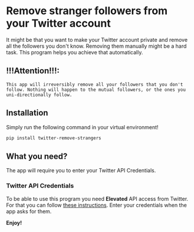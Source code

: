 # Remove stranger followers from your Twitter account
It might be that you want to make your Twitter account private and remove all the followers you don't know. Removing them manually might be a hard task. This program helps you achieve that automatically.

## !!!Attention!!!:
```This app will irreversibly remove all your followers that you don't follow. Nothing will happen to the mutual followers, or the ones you uni-directionally follow.```
## Installation
Simply run the following command in your virtual environment!
```sh
pip install twitter-remove-strangers
```

## What you need?
The app will require you to enter your Twitter API Credentials.
### Twitter API Credentials
To be able to use this program you need **Elevated** API access from Twitter. For that you can follow [these instructions](https://towardsdatascience.com/how-to-access-twitters-api-using-tweepy-5a13a206683b).
Enter your credentials when the app asks for them.



**Enjoy!**
